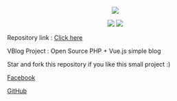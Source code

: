 

<p align="center">
    <img src="http://b.up-00.com/2018/02/151821732343771.png">
</p>
<p align="center">
    <img src="https://img.shields.io/badge/version-1.0%20beta-blue.svg">
    <img src="https://img.shields.io/badge/test-under%20development-red.svg"> 
</p>

Repository link : [Click here](https://github.com/celyes/vblog)

VBlog Project : Open Source PHP + Vue.js simple blog 

Star and fork this repository if you like this small project :) 

[Facebook](https://fb.com/celyes01)

[GitHub](https://github.com/celyes)